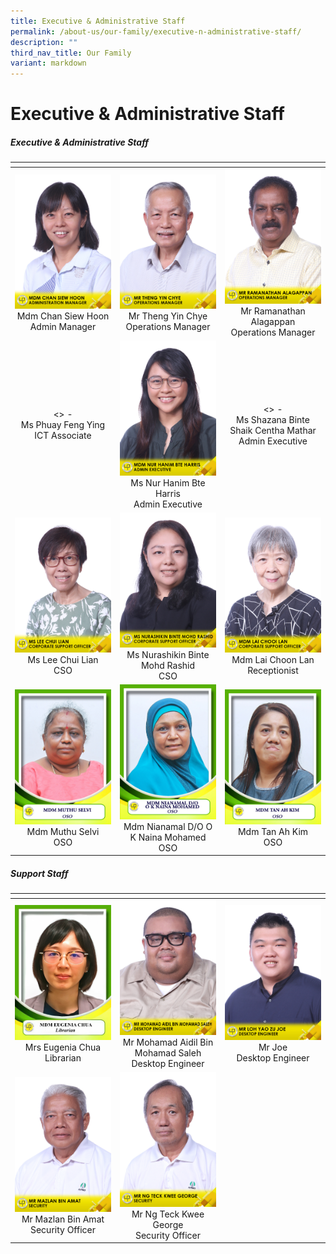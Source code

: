 ```yaml
---
title: Executive & Administrative Staff
permalink: /about-us/our-family/executive-n-administrative-staff/
description: ""
third_nav_title: Our Family
variant: markdown
---
```

# Executive &amp; Administrative Staff

<h5><strong>Executive &amp; Administrative Staff</strong></h5>
    <div>
      <p>
      <table width="70%">
<thead>
  <tr>
    <th width="25%"></th>
    <th width="25%"></th>
    <th width="25%"></th>
  </tr>
</thead>
<tbody>
  <tr>
    <td width="25%" style="text-align: center;"><img src="/images/About%20us/Executive%20&amp;%20Admin%20Staff/MdmChanSiewHoon.jpg"> Mdm Chan Siew Hoon<br>Admin Manager </td>
    <td width="25%" style="text-align: center;"><img src="/images/About%20us/Executive%20&amp;%20Admin%20Staff/MrThengYinChye.jpg"> Mr Theng Yin Chye<br>Operations Manager</td>
    <td width="25%" style="text-align: center;"><img src="/images/About%20us/Executive%20&amp;%20Admin%20Staff/MrRamanathanAlagappan.jpg"> Mr Ramanathan Alagappan<br>Operations Manager</td>
  </tr>
   <tr>
    <td width="25%" style="text-align: center;">&lt;&gt; -<br>Ms Phuay Feng Ying<br>ICT Associate </td>
    <td width="25%" style="text-align: center;"><img src="/images/About%20us/Executive%20&amp;%20Admin%20Staff/MdmNurHanimBteHarris.jpg"> Ms Nur Hanim Bte Harris<br>Admin Executive</td>
    <td width="25%" style="text-align: center;">&lt;&gt; -<br> Ms Shazana Binte Shaik Centha Mathar<br>Admin Executive</td>
  </tr>
	  <tr>
    <td width="25%" style="text-align: center;"> <img src="/images/About%20us/Executive%20&amp;%20Admin%20Staff/MsLeeChuiLian.jpg">Ms Lee Chui Lian<br>CSO </td>
			<td width="25%" style="text-align: center;"> <img src="/images/About%20us/Executive%20&amp;%20Admin%20Staff/MsNurashikinBinteMohdRashid.jpg">Ms Nurashikin Binte Mohd Rashid<br>CSO </td>
			<td width="25%" style="text-align: center;"><img src="/images/About%20us/Executive%20&amp;%20Admin%20Staff/MdmLaiChooiLan.jpg"> Mdm Lai Choon Lan<br>Receptionist</td>
    </tr>
		<tr>
    <td width="25%" style="text-align: center;"><img src="/images/About%20us/Executive%20&amp;%20Admin%20Staff/EAS10.jpg"> Mdm Muthu Selvi<br>OSO </td>
    <td width="25%" style="text-align: center;"><img src="/images/About%20us/Executive%20&amp;%20Admin%20Staff/EAS11.jpg">Mdm Nianamal D/O O K Naina Mohamed<br>OSO </td>
     <td width="25%" style="text-align: center;"><img src="/images/About%20us/Executive%20&amp;%20Admin%20Staff/EAS9.jpg">Mdm Tan Ah Kim<br>OSO </td>
  </tr>
</tbody>
</table>
</p>	
  </div>

<h5><strong>Support Staff</strong></h5>
    <div>
      <p>
      <table width="75%">
<thead>
  <tr>
    <th width="25%"></th>
    <th width="25%"></th>
    <th width="25%"></th>
  </tr>
</thead>
<tbody>
  <tr>
    <td width="25%" style="text-align: center;"><img src="/images/librarianchua.jpeg"> Mrs Eugenia Chua<br>Librarian</td>
    <td width="25%" style="text-align: center;"><img src="/images/About%20us/Executive%20&amp;%20Admin%20Staff/MrMohamadAidilBinMohamadSaleh.jpg"> Mr Mohamad Aidil Bin Mohamad Saleh<br>Desktop Engineer</td>
		<td width="25%" style="text-align: center;"><img src="/images/About%20us/Executive%20&amp;%20Admin%20Staff/MrLohYaoZuJoe.jpg">Mr Joe<br>Desktop Engineer</td>
  </tr>
   <tr>
    <td width="25%" style="text-align: center;"><img src="/images/About%20us/Executive%20&amp;%20Admin%20Staff/MrMazlanBinAmat.jpg"> Mr Mazlan Bin Amat<br>Security Officer </td>
    <td width="25%" style="text-align: center;"><img src="/images/About%20us/Executive%20&amp;%20Admin%20Staff/MrNgTeckKweeGeorge.jpg">Mr Ng Teck Kwee George<br>Security Officer</td>
    <td width="25%" style="text-align: center;"></td>
  </tr>
</tbody>
</table>
</p>	
  </div>
	
    
